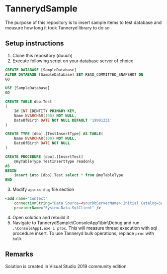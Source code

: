 # TannerydSample
The purpose of this repository is to insert sample items to test database and measure how long it took Tanneryd library to do so

## Setup instructions
1. Clone this repository (duuuh)
2. Execute following script on your database server of choice
```SQL
CREATE DATABASE [SampleDatabase]
ALTER DATABASE [SampleDatabase] SET READ_COMMITTED_SNAPSHOT ON 
GO

USE [SampleDatabase]
GO

CREATE TABLE dbo.Test
(	
	Id INT IDENTITY PRIMARY KEY,
	Name NVARCHAR(100) NOT NULL,
	DateOfBirth DATE NOT NULL DEFAULT '19991231'
)

CREATE TYPE [dbo].[TestInsertType] AS TABLE(
	Name NVARCHAR(100) NOT NULL,
	DateOfBirth DATE NOT NULL
)

CREATE PROCEDURE [dbo].[InsertTest]
    @myTableType TestInsertType readonly
AS
BEGIN
    insert into [dbo].Test select * from @myTableType 
END
```
3. Modify `app.config` file section
```XML
<add name="Context"
    connectionString="Data Source=<yourDbServerName>;Initial Catalog=SampleDatabase;Integrated Security=SSPI;MultipleActiveResultSets=True"
    providerName="System.Data.SqlClient" />
```
4. Open solution and rebuild it
5. Navigate to TannerydSample\ConsoleApp1\bin\Debug and run `.\ConsoleApp1.exe 1 proc`. This will measure thread execution with sql procedure insert. To use Tanneryd bulk operations, replace `proc` with `bulk`

## Remarks
Solution is created in Visual Studio 2019 community edition.
